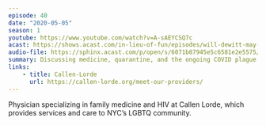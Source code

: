 ```yaml
---
episode: 40
date: "2020-05-05"
season: 1
youtube: https://www.youtube.com/watch?v=A-sAEYCSQ7c
acast: https://shows.acast.com/in-lieu-of-fun/episodes/will-dewitt-may-5-2020
audio-file: https://sphinx.acast.com/p/open/s/6071b87945e5c6581e2e5575/e/613761502d8a1e001ae9b805/media.mp3
summary: Discussing medicine, quarantine, and the ongoing COVID plague
links:
    - title: Callen-Lorde
      url: https://callen-lorde.org/meet-our-providers/
---
```

Physician specializing in family medicine and HIV at Callen Lorde, which provides services and care to NYC’s LGBTQ community.
